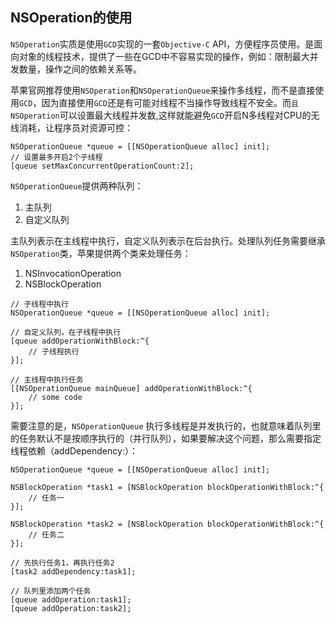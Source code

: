 ## NSOperation的使用

`NSOperation`实质是使用`GCD`实现的一套`Objective-C` API，方便程序员使用。是面向对象的线程技术，提供了一些在GCD中不容易实现的操作，例如：限制最大并发数量，操作之间的依赖关系等。

苹果官网推荐使用`NSOperation`和`NSOperationQueue`来操作多线程，而不是直接使用`GCD`，因为直接使用`GCD`还是有可能对线程不当操作导致线程不安全。而`且NSOperation`可以设置最大线程并发数,这样就能避免`GCD`开启N多线程对CPU的无线消耗，让程序员对资源可控：

```objc
NSOperationQueue *queue = [[NSOperationQueue alloc] init];
// 设置最多开启2个子线程
[queue setMaxConcurrentOperationCount:2];

```

`NSOperationQueue`提供两种队列：

1. 主队列
2. 自定义队列

主队列表示在主线程中执行，自定义队列表示在后台执行。处理队列任务需要继承`NSOperation`类，苹果提供两个类来处理任务：

1. NSInvocationOperation
2. NSBlockOperation

```objc
// 子线程中执行
NSOperationQueue *queue = [[NSOperationQueue alloc] init];

// 自定义队列，在子线程中执行
[queue addOperationWithBlock:^{
	// 子线程执行
}];

// 主线程中执行任务
[[NSOperationQueue mainQueue] addOperationWithBlock:^{
    // some code
}];

```

需要注意的是，`NSOperationQueue` 执行多线程是并发执行的，也就意味着队列里的任务默认不是按顺序执行的（并行队列），如果要解决这个问题，那么需要指定线程依赖（addDependency:）：

```objc
NSOperationQueue *queue = [[NSOperationQueue alloc] init];

NSBlockOperation *task1 = [NSBlockOperation blockOperationWithBlock:^{
	// 任务一
}];

NSBlockOperation *task2 = [NSBlockOperation blockOperationWithBlock:^{
    // 任务二
}];

// 先执行任务1，再执行任务2
[task2 addDependency:task1];

// 队列里添加两个任务
[queue addOperation:task1];
[queue addOperation:task2];

```

